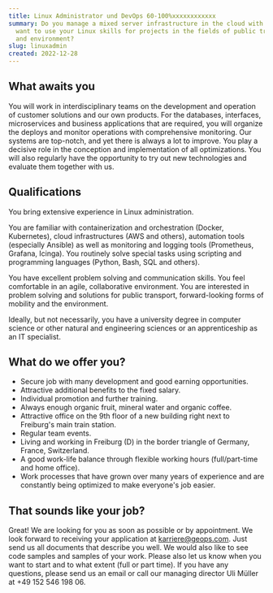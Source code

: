 ```yaml
---
title: Linux Administrator und DevOps 60-100%xxxxxxxxxxxx
summary: Do you manage a mixed server infrastructure in the cloud with ease? You
  want to use your Linux skills for projects in the fields of public transport
  and environment?
slug: linuxadmin
created: 2022-12-28
---
```

## What awaits you

You will work in interdisciplinary teams on the development and operation of customer solutions and our own products. For the databases, interfaces, microservices and business applications that are required, you will organize the deploys and monitor operations with comprehensive monitoring. Our systems are top-notch, and yet there is always a lot to improve. You play a decisive role in the conception and implementation of all optimizations. You will also regularly have the opportunity to try out new technologies and evaluate them together with us.

## Qualifications

You bring extensive experience in Linux administration.

You are familiar with containerization and orchestration (Docker, Kubernetes), cloud infrastructures (AWS and others), automation tools (especially Ansible) as well as monitoring and logging tools (Prometheus, Grafana, Icinga). You routinely solve special tasks using scripting and programming languages (Python, Bash, SQL and others).

You have excellent problem solving and communication skills. You feel comfortable in an agile, collaborative environment. You are interested in problem solving and solutions for public transport, forward-looking forms of mobility and the environment.

Ideally, but not necessarily, you have a university degree in computer science or other natural and engineering sciences or an apprenticeship as an IT specialist. 

## What do we offer you?

* Secure job with many development and good earning opportunities.
* Attractive additional benefits to the fixed salary.
* Individual promotion and further training.
* Always enough organic fruit, mineral water and organic coffee.
* Attractive office on the 9th floor of a new building right next to Freiburg's main train station.
* Regular team events.
* Living and working in Freiburg (D) in the border triangle of Germany, France, Switzerland.
* A good work-life balance through flexible working hours (full/part-time and home office).
* Work processes that have grown over many years of experience and are constantly being optimized to make everyone's job easier.

## That sounds like your job?

Great! We are looking for you as soon as possible or by appointment. We look forward to receiving your application at [karriere@geops.com](mailto:karriere@geops.com). Just send us all documents that describe you well. We would also like to see code samples and samples of your work. Please also let us know when you want to start and to what extent (full or part time). If you have any questions, please send us an email or call our managing director Uli Müller at +49 152 546 198 06.